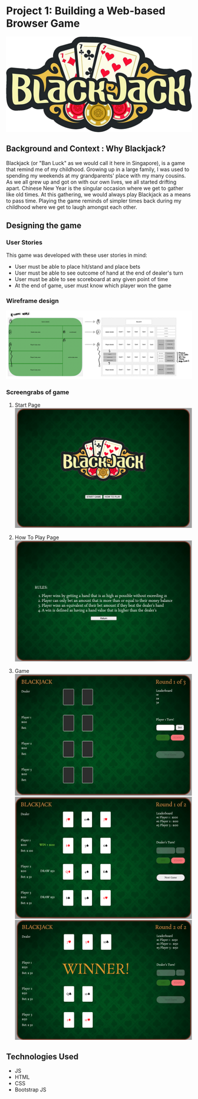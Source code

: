 # Project 1: Building a Web-based Browser Game

![alt text](image.png)

## Background and Context : Why Blackjack?

Blackjack (or "Ban Luck" as we would call it here in Singapore), is a game that remind me of my childhood. Growing up in a large family, I was used to spending my weekends at my grandparents' place with my many cousins. As we all grew up and got on with our own lives, we all started drifting apart. Chinese New Year is the singular occasion where we get to gather like old times. At this gathering, we would always play Blackjack as a means to pass time. Playing the game reminds of simpler times back during my childhood where we get to laugh amongst each other.

## Designing the game

### User Stories

This game was developed with these user stories in mind:

- User must be able to place hit/stand and place bets
- User must be able to see outcome of hand at the end of dealer's turn
- User must be able to see scoreboard at any given point of time
- At the end of game, user must know which player won the game

### Wireframe design

![alt text](images/wireframe.png)

### Screengrabs of game

1. Start Page
   ![alt text](images/startpage.png)

2. How To Play Page
   ![alt text](images/howtopage.png)

3. Game
   ![alt text](images/game1.png)
   ![alt text](images/game2.png)
   ![alt text](images/game3.png)

## Technologies Used

- JS
- HTML
- CSS
- Bootstrap JS
